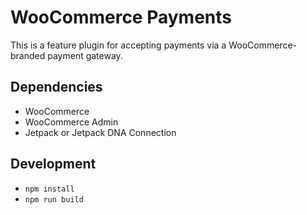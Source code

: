 # WooCommerce Payments

This is a feature plugin for accepting payments via a WooCommerce-branded payment gateway.

## Dependencies

- WooCommerce
- WooCommerce Admin
- Jetpack or Jetpack DNA Connection

## Development

- `npm install`
- `npm run build`
